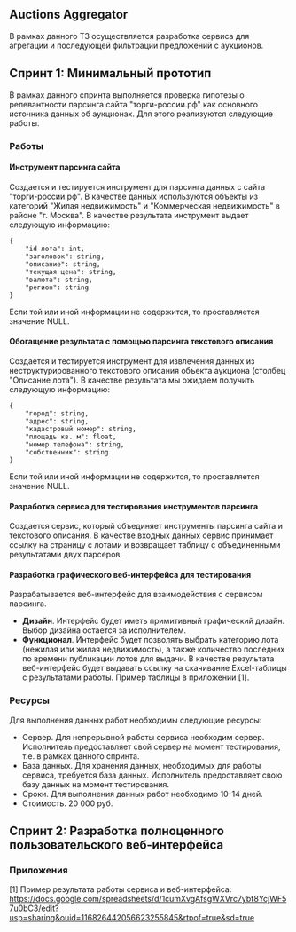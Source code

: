 ## Auctions Aggregator

В рамках данного ТЗ осуществляется разработка сервиса для агрегации и последующей фильтрации предложений с аукционов.

## Спринт 1: Минимальный прототип

В рамках данного спринта выполняется проверка гипотезы о релевантности парсинга сайта "торги-россии.рф" как основного источника данных об аукционах. Для этого реализуются следующие работы.

### Работы

#### Инструмент парсинга сайта

Создается и тестируется инструмент для парсинга данных с сайта "торги-россии.рф". В качестве данных используются объекты из категорий "Жилая недвижимость" и "Коммерческая недвижимость" в районе "г. Москва". В качестве результата инструмент выдает следующую информацию:

```
{
    "id лота": int,
    "заголовок": string,
    "описание": string,
    "текущая цена": string,
    "валюта": string,
    "регион": string
}
```

Если той или иной информации не содержится, то проставляется значение NULL.

#### Обогащение результата с помощью парсинга текстового описания

Создается и тестируется инструмент для извлечения данных из неструктурированного текстового описания объекта аукциона (столбец "Описание лота"). В качестве результата мы ожидаем получить следующую информацию:

```
{
    "город": string,
    "адрес": string,
    "кадастровый номер": string,
    "площадь кв. м": float,
    "номер телефона": string,
    "собственник": string
}
```
Если той или иной информации не содержится, то проставляется значение NULL.

#### Разработка сервиса для тестирования инструментов парсинга

Создается сервис, который объединяет инструменты парсинга сайта и текстового описания. В качестве входных данных сервис принимает ссылку на страницу с лотами и возвращает таблицу с объединенными результатами двух парсеров.

#### Разработка графического веб-интерфейса для тестирования

Разрабатывается веб-интерфейс для взаимодействия с сервисом парсинга.

- **Дизайн**. Интерфейс будет иметь примитивный графический дизайн. Выбор дизайна остается за исполнителем.
- **Функционал**. Интерфейс будет позволять выбрать категорию лота (нежилая или жилая недвижимость), а также количество последних по времени публикации лотов для выдачи. В качестве результата веб-интерфейс будет выдавать ссылку на скачивание Excel-таблицы с результатами работы. Пример таблицы в приложении [1].

### Ресурсы

Для выполнения данных работ необходимы следующие ресурсы:

- Сервер. Для непрерывной работы сервиса необходим сервер. Исполнитель предоставляет свой сервер на момент тестирования, т.е. в рамках данного спринта.
- База данных. Для хранения данных, необходимых для работы сервиса, требуется база данных. Исполнитель предоставляет свою базу данных на момент тестирования.
- Сроки. Для выполнения данных работ необходимо 10-14 дней.
- Стоимость. 20 000 руб.

## Спринт 2: Разработка полноценного пользовательского веб-интерфейса

### Приложения

[1] Пример результата работы сервиса и веб-интерфейса: https://docs.google.com/spreadsheets/d/1cumXvgAfsgWXVrc7ybf8YcjWF57u0bC3/edit?usp=sharing&ouid=116826442056623255845&rtpof=true&sd=true
